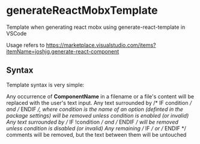 # generateReactMobxTemplate
Template when generating react mobx using generate-react-template in VSCode

Usage refers to https://marketplace.visualstudio.com/items?itemName=joshjg.generate-react-component

## Syntax

Template syntax is very simple:

Any occurrence of __ComponentName__ in a filename or a file's content will be replaced with the user's text input.
Any text surrounded by /* IF condition */ and /* ENDIF */, where condition is the name of an option (definted in the package settings) will be removed unless condition is enabled (or invalid)
Any text surrounded by /* IF !condition */ and /* ENDIF */ will be removed unless condition is disabled (or invalid)
Any remaining /* IF */ or /* ENDIF */ comments will be removed, but the text between them will be untouched
